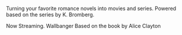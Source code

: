Turning your favorite romance novels into movies and series.
Powered based on the series by K. Bromberg.

Now Streaming. Wallbanger Based on the book by Alice Clayton
